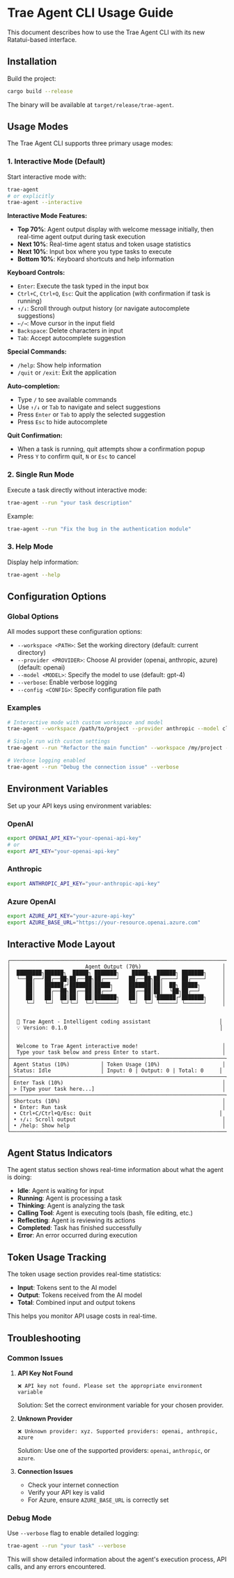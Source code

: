 # Trae Agent CLI Usage Guide

This document describes how to use the Trae Agent CLI with its new Ratatui-based interface.

## Installation

Build the project:
```bash
cargo build --release
```

The binary will be available at `target/release/trae-agent`.

## Usage Modes

The Trae Agent CLI supports three primary usage modes:

### 1. Interactive Mode (Default)

Start interactive mode with:
```bash
trae-agent
# or explicitly
trae-agent --interactive
```

**Interactive Mode Features:**
- **Top 70%**: Agent output display with welcome message initially, then real-time agent output during task execution
- **Next 10%**: Real-time agent status and token usage statistics
- **Next 10%**: Input box where you type tasks to execute
- **Bottom 10%**: Keyboard shortcuts and help information

**Keyboard Controls:**
- `Enter`: Execute the task typed in the input box
- `Ctrl+C`, `Ctrl+Q`, `Esc`: Quit the application (with confirmation if task is running)
- `↑/↓`: Scroll through output history (or navigate autocomplete suggestions)
- `←/→`: Move cursor in the input field
- `Backspace`: Delete characters in input
- `Tab`: Accept autocomplete suggestion

**Special Commands:**
- `/help`: Show help information
- `/quit` or `/exit`: Exit the application

**Auto-completion:**
- Type `/` to see available commands
- Use `↑/↓` or `Tab` to navigate and select suggestions
- Press `Enter` or `Tab` to apply the selected suggestion
- Press `Esc` to hide autocomplete

**Quit Confirmation:**
- When a task is running, quit attempts show a confirmation popup
- Press `Y` to confirm quit, `N` or `Esc` to cancel

### 2. Single Run Mode

Execute a task directly without interactive mode:
```bash
trae-agent --run "your task description"
```

Example:
```bash
trae-agent --run "Fix the bug in the authentication module"
```

### 3. Help Mode

Display help information:
```bash
trae-agent --help
```

## Configuration Options

### Global Options

All modes support these configuration options:

- `--workspace <PATH>`: Set the working directory (default: current directory)
- `--provider <PROVIDER>`: Choose AI provider (openai, anthropic, azure) (default: openai)
- `--model <MODEL>`: Specify the model to use (default: gpt-4)
- `--verbose`: Enable verbose logging
- `--config <CONFIG>`: Specify configuration file path

### Examples

```bash
# Interactive mode with custom workspace and model
trae-agent --workspace /path/to/project --provider anthropic --model claude-3-sonnet

# Single run with custom settings
trae-agent --run "Refactor the main function" --workspace /my/project --model gpt-4-turbo

# Verbose logging enabled
trae-agent --run "Debug the connection issue" --verbose
```

## Environment Variables

Set up your API keys using environment variables:

### OpenAI
```bash
export OPENAI_API_KEY="your-openai-api-key"
# or
export API_KEY="your-openai-api-key"
```

### Anthropic
```bash
export ANTHROPIC_API_KEY="your-anthropic-api-key"
```

### Azure OpenAI
```bash
export AZURE_API_KEY="your-azure-api-key"
export AZURE_BASE_URL="https://your-resource.openai.azure.com"
```

## Interactive Mode Layout

```
┌─────────────────────────────────────────────────────────────────────┐
│                        Agent Output (70%)                          │
│  ████████┐██████┐  █████┐ ███████┐    █████┐  ██████┐ ███████┐     │
│  └──██┌──┘██┌──██┐██┌──██┐██┌────┘   ██┌──██┐██┌────┘ ██┌────┘     │
│     ██│   ██████┌┘███████│█████┐     ███████│██│  ██┐ █████┐       │
│     ██│   ██┌──██┐██┌──██│██┌──┘     ██┌──██│██│  └██┐██┌──┘       │
│     ██│   ██│  ██│██│  ██│███████┐   ██│  ██│└██████┌┘███████┐     │
│     └─┘   └─┘  └─┘└─┘  └─┘└──────┘   └─┘  └─┘ └─────┘ └──────┘     │
│                                                                     │
│  🤖 Trae Agent - Intelligent coding assistant                      │
│  💡 Version: 0.1.0                                                 │
│                                                                     │
│  Welcome to Trae Agent interactive mode!                           │
│  Type your task below and press Enter to start.                    │
├─────────────────────────────────────────────────────────────────────┤
│ Agent Status (10%)          │ Token Usage (10%)                    │
│ Status: Idle                │ Input: 0 | Output: 0 | Total: 0     │
├─────────────────────────────────────────────────────────────────────┤
│ Enter Task (10%)                                                   │
│ > [Type your task here...]                                         │
├─────────────────────────────────────────────────────────────────────┤
│ Shortcuts (10%)                                                    │
│ • Enter: Run task                                                  │
│ • Ctrl+C/Ctrl+Q/Esc: Quit                                         │
│ • ↑/↓: Scroll output                                               │
│ • /help: Show help                                                 │
└─────────────────────────────────────────────────────────────────────┘
```

## Agent Status Indicators

The agent status section shows real-time information about what the agent is doing:

- **Idle**: Agent is waiting for input
- **Running**: Agent is processing a task
- **Thinking**: Agent is analyzing the task
- **Calling Tool**: Agent is executing tools (bash, file editing, etc.)
- **Reflecting**: Agent is reviewing its actions
- **Completed**: Task has finished successfully
- **Error**: An error occurred during execution

## Token Usage Tracking

The token usage section provides real-time statistics:
- **Input**: Tokens sent to the AI model
- **Output**: Tokens received from the AI model  
- **Total**: Combined input and output tokens

This helps you monitor API usage costs in real-time.

## Troubleshooting

### Common Issues

1. **API Key Not Found**
   ```
   ❌ API key not found. Please set the appropriate environment variable
   ```
   Solution: Set the correct environment variable for your chosen provider.

2. **Unknown Provider**
   ```
   ❌ Unknown provider: xyz. Supported providers: openai, anthropic, azure
   ```
   Solution: Use one of the supported providers: `openai`, `anthropic`, or `azure`.

3. **Connection Issues**
   - Check your internet connection
   - Verify your API key is valid
   - For Azure, ensure `AZURE_BASE_URL` is correctly set

### Debug Mode

Use `--verbose` flag to enable detailed logging:
```bash
trae-agent --run "your task" --verbose
```

This will show detailed information about the agent's execution process, API calls, and any errors encountered.

